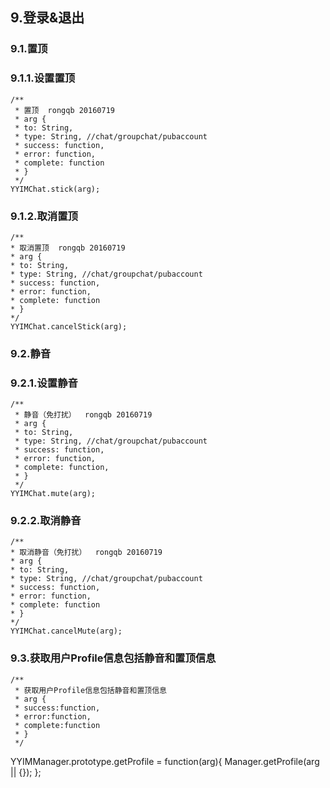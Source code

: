 ## 9.登录&退出

### 9.1.置顶

### 9.1.1.设置置顶

	/**
	 * 置顶  rongqb 20160719
	 * arg {
	 * to: String,
	 * type: String, //chat/groupchat/pubaccount
	 * success: function,
	 * error: function,
	 * complete: function
	 * }
	 */
	YYIMChat.stick(arg);

### 9.1.2.取消置顶

	/**
	* 取消置顶  rongqb 20160719
	* arg {
	* to: String,
	* type: String, //chat/groupchat/pubaccount
	* success: function,
	* error: function,
	* complete: function
	* }
	*/
	YYIMChat.cancelStick(arg);


### 9.2.静音

### 9.2.1.设置静音

	/**
	 * 静音（免打扰）  rongqb 20160719
	 * arg {
	 * to: String,
	 * type: String, //chat/groupchat/pubaccount
	 * success: function,
	 * error: function,
	 * complete: function,
	 * }
	 */
	YYIMChat.mute(arg);
	

### 9.2.2.取消静音

	/**
	* 取消静音（免打扰）  rongqb 20160719
	* arg {
	* to: String,
	* type: String, //chat/groupchat/pubaccount
	* success: function,
	* error: function,
	* complete: function
	* }
	*/
	YYIMChat.cancelMute(arg);
	
### 9.3.获取用户Profile信息包括静音和置顶信息

	/**
	 * 获取用户Profile信息包括静音和置顶信息
	 * arg {
	 * success:function,
	 * error:function,
	 * complete:function
	 * }
	 */
YYIMManager.prototype.getProfile = function(arg){
	Manager.getProfile(arg || {});
};
